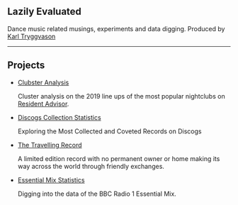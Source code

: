 ## Lazily Evaluated

Dance music related musings, experiments and data digging. Produced by [Karl Tryggvason](http://karltryggvason.com)

---

## Projects

* [Clubster Analysis](/clubster-analysis/)

    Cluster analysis on the 2019 line ups of the most popular nightclubs on [Resident Advisor](https://www.residentadvisor.net/events).
    
* [Discogs Collection Statistics](/discogs-collection-statistics/)

    Exploring the Most Collected and Coveted Records on Discogs

* [The Travelling Record](/travelling-record/)

    A limited edition record with no permanent owner or home making its way across the world through friendly exchanges.

* [Essential Mix Statistics](/essential-mix-statistics/)

    Digging into the data of the BBC Radio 1 Essential Mix.